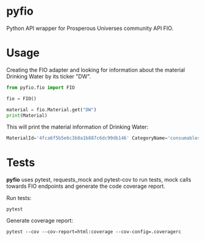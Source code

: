 # pyfio

Python API wrapper for Prosperous Universes community API FIO.

# Usage
Creating the FIO adapter and looking for information about the material Drinking Water by its ticker "DW".
```python
from pyfio.fio import FIO

fio = FIO()

material = fio.Material.get("DW")
print(Material)
```

This will print the material information of Drinking Water:
```python
MaterialId='4fca6f5b5e6c3b8a1b887c6dc99db146' CategoryName='consumables (basic)' CategoryId='3f047ec3043bdd795fd7272d6be98799' Name='drinkingWater' Ticker='DW' Weight=0.10000000149011612 Volume=0.10000000149011612 UserNameSubmitted='SAGANAKI' Timestamp=datetime.datetime(2023, 10, 28, 19, 26, 21, 831707)
```

# Tests

**pyfio** uses pytest, requests_mock and pytest-cov to run tests, mock calls towards FIO endpoints and generate the code coverage report.

Run tests:
```shell
pytest 
```

Generate coverage report:
```shell
pytest --cov --cov-report=html:coverage --cov-config=.coveragerc
```
